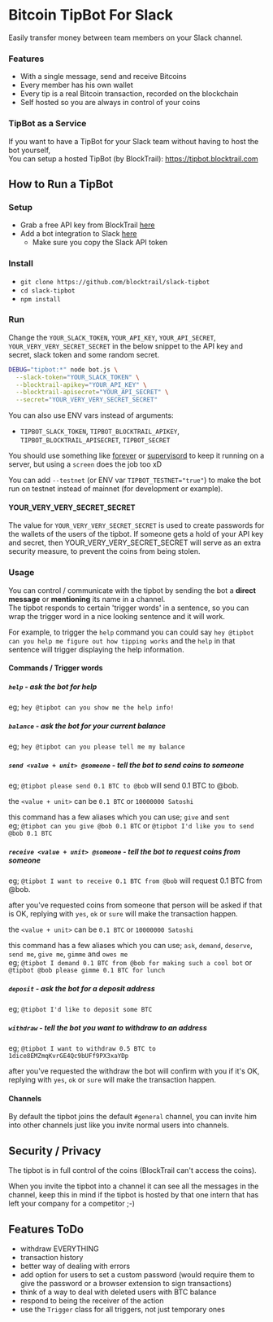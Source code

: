 Bitcoin TipBot For Slack
========================
Easily transfer money between team members on your Slack channel.

### Features
 - With a single message, send and receive Bitcoins
 - Every member has his own wallet
 - Every tip is a real Bitcoin transaction, recorded on the blockchain
 - Self hosted so you are always in control of your coins

### TipBot as a Service
If you want to have a TipBot for your Slack team without having to host the bot yourself,  
You can setup a hosted TipBot (by BlockTrail): https://tipbot.blocktrail.com


How to Run a TipBot
-------------------
### Setup
 - Grab a free API key from BlockTrail [here](https://www.blocktrail.com/signup)
 - Add a bot integration to Slack [here](https://my.slack.com/services/new/bot)
    - Make sure you copy the Slack API token

### Install
 - `git clone https://github.com/blocktrail/slack-tipbot`
 - `cd slack-tipbot`
 - `npm install`

### Run
Change the `YOUR_SLACK_TOKEN`, `YOUR_API_KEY`, `YOUR_API_SECRET`, `YOUR_VERY_VERY_SECRET_SECRET` in the below snippet 
to the API key and secret, slack token and some random secret.
```sh
DEBUG="tipbot:*" node bot.js \
  --slack-token="YOUR_SLACK_TOKEN" \
  --blocktrail-apikey="YOUR_API_KEY" \
  --blocktrail-apisecret="YOUR_API_SECRET" \
  --secret="YOUR_VERY_VERY_SECRET_SECRET"
```

You can also use ENV vars instead of arguments:
 - `TIPBOT_SLACK_TOKEN`, `TIPBOT_BLOCKTRAIL_APIKEY`, `TIPBOT_BLOCKTRAIL_APISECRET`, `TIPBOT_SECRET`

You should use something like [forever](https://www.npmjs.com/package/forever) or [supervisord](http://supervisord.org/) to keep it running on a server,
but using a `screen` does the job too xD

You can add `--testnet` (or ENV var `TIPBOT_TESTNET="true"`) to make the bot run on testnet instead of mainnet (for development or example).

#### YOUR_VERY_VERY_SECRET_SECRET
The value for `YOUR_VERY_VERY_SECRET_SECRET` is used to create passwords for the wallets of the users of the tipbot. 
If someone gets a hold of your API key and secret, then YOUR_VERY_VERY_SECRET_SECRET will serve as an extra security measure, to prevent the coins from being stolen.

### Usage
You can control / communicate with the tipbot by sending the bot a **direct message** or **mentioning** its name in a channel.  
The tipbot responds to certain 'trigger words' in a sentence, so you can wrap the trigger word in a nice looking sentence and it will work.

For example, to trigger the `help` command you can could say `hey @tipbot can you help me figure out how tipping works` 
and the `help` in that sentence will trigger displaying the help information.

#### Commands / Trigger words
##### `help` - *ask the bot for help*
eg; `hey @tipbot can you show me the help info!`

##### `balance` - *ask the bot for your current balance*
eg; `hey @tipbot can you please tell me my balance`

##### `send <value + unit> @someone` - *tell the bot to send coins to someone*  
eg; `@tipbot please send 0.1 BTC to @bob` will send 0.1 BTC to @bob.  

the `<value + unit>` can be `0.1 BTC` or `10000000 Satoshi`  

this command has a few aliases which you can use; `give` and `sent`  
eg; `@tipbot can you give @bob 0.1 BTC` or `@tipbot I'd like you to send @bob 0.1 BTC`

##### `receive <value + unit> @someone` - *tell the bot to request coins from someone*
eg; `@tipbot I want to receive 0.1 BTC from @bob` will request 0.1 BTC from @bob.  

after you've requested coins from someone that person will be asked if that is OK, replying with `yes`, `ok` or `sure` will make the transaction happen.  

the `<value + unit>` can be `0.1 BTC` or `10000000 Satoshi`  

this command has a few aliases which you can use; `ask`, `demand`, `deserve`, `send me`, `give me`, `gimme` and `owes me`  
eg; `@tipbot I demand 0.1 BTC from @bob for making such a cool bot` or `@tipbot @bob please gimme 0.1 BTC for lunch`

##### `deposit` - *ask the bot for a deposit address* 
eg; `@tipbot I'd like to deposit some BTC`

##### `withdraw` -  *tell the bot you want to withdraw to an address*  
eg; `@tipbot I want to withdraw 0.5 BTC to 1dice8EMZmqKvrGE4Qc9bUFf9PX3xaYDp`  

after you've requested the withdraw the bot will confirm with you if it's OK, replying with `yes`, `ok` or `sure` will make the transaction happen.

#### Channels
By default the tipbot joins the default `#general` channel, you can invite him into other channels just like you invite normal users into channels.


Security / Privacy
------------------
The tipbot is in full control of the coins (BlockTrail can't access the coins).

When you invite the tipbot into a channel it can see all the messages in the channel, 
keep this in mind if the tipbot is hosted by that one intern that has left your company for a competitor ;-)


Features ToDo
-------------
 - withdraw EVERYTHING 
 - transaction history
 - better way of dealing with errors
 - add option for users to set a custom password (would require them to give the password or a browser extension to sign transactions)
 - think of a way to deal with deleted users with BTC balance
 - respond to being the receiver of the action
 - use the `Trigger` class for all triggers, not just temporary ones
